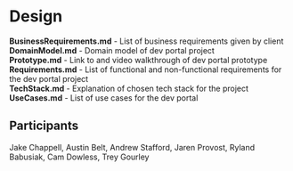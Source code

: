 # Design
**BusinessRequirements.md** - List of business requirements given by client<br>
**DomainModel.md** - Domain model of dev portal project<br>
**Prototype.md** - Link to and video walkthrough of dev portal prototype<br>
**Requirements.md** - List of functional and non-functional requirements for the dev portal project<br>
**TechStack.md** - Explanation of chosen tech stack for the project<br>
**UseCases.md** - List of use cases for the dev portal

## Participants
Jake Chappell, Austin Belt, Andrew Stafford, Jaren Provost, Ryland Babusiak, Cam Dowless, Trey Gourley